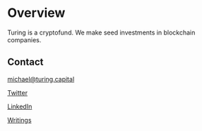 # Overview
Turing is a cryptofund. We make seed investments in blockchain companies.


## Contact
michael@turing.capital

[Twitter](https://www.twitter.com/mikekarnj "Twitter")

[LinkedIn](https://www.linkedin.com/in/mikekarnj "LinkedIn")

[Writings](https://www.medium.com/mikekarnj "Writings")

